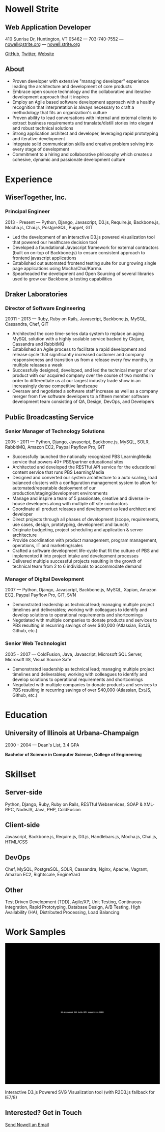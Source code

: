 Nowell Strite
=============

Web Application Developer
-------------------------

410 Sunrise Dr,
 Huntington, VT 05462 —
 703-740-7552 —
 nowell@strite.org —
 [nowell.strite.org](http://nowell.strite.org)

[GitHub](https://github.com/nowells), [Twitter](https://twitter.com/nowells), [Website](http://nowell.strite.org)

About
-----

-   Proven developer with extensive "managing developer" experience leading the architecture and development of core products
-   Embrace open source technology and the collaborative and iterative development approach that it inspires
-   Employ an Agile based software development approach with a healthy recognition that interpretation is always necessary to craft a methodology that fits an organization's culture
-   Proven ability to lead conversations with internal and external clients to extract business requirements and translate/distill stories into elegant and robust technical solutions
-   Strong application architect and developer, leveraging rapid prototyping and iterative development
-   Integrate solid communication skills and creative problem solving into every stage of development
-   Commitment to a hiring and collaborative philosophy which creates a cohesive, dynamic and passionate development culture

Experience
==========

WiserTogether, Inc.
-------------------

### Principal Engineer

2013 - Present — Python, Django, Javascript, D3.js, Require.js, Backbone.js, Mocha.js, Chai.js, PostgreSQL, Puppet, GIT

-   Led the development of an interactive D3.js powered visualization tool that powered our healthcare decision tool
-   Developed a foundational Javascript framework for external contractors (built on on-top of Backbone.js) to ensure consistent approach to frontend javascript applications
-   Established out automated frontend testing suite for our growing single page applications using Mocha/Chai/Karma.
-   Spearheaded the development and Open Sourcing of several libraries used to grow our Backbone.js testing capabilities

Draker Laboratories
-------------------

### Director of Software Engineering

20011 - 2013 — Ruby, Ruby on Rails, Javascript, Backbone.js, MySQL, Cassandra, Chef, GIT

-   Architected the core time-series data system to replace an aging MySQL solution with a highly scalable service backed by Clojure, Cassandra and RabbitMQ
-   Established an Agile process to facilitate a rapid development and release cycle that significantly increased customer and company responsiveness and transition us from a release every few months, to multiple releases a week
-   Successfully designed, developed, and led the technical merger of our product with our acquired company over the course of two months in order to differentiate us at our largest industry trade show in an increasingly dense competitive landscape
-   Oversaw and negotiated a software staff increase as well as a company merger from five software developers to a fifteen member software development team consisting of QA, Design, DevOps, and Developers

Public Broadcasting Service
---------------------------

### Senior Manager of Technology Solutions

2005 - 2011 — Python, Django, Javascript, Backbone.js, MySQL, SOLR, RabbitMQ, Amazon EC2, Paypal Payflow Pro, GIT

-   Successfully launched the nationally recognized PBS LearningMedia service that powers 40+ PBS/partner educational sites
-   Architected and developed the RESTful API service for the educational content service that runs PBS LearningMedia
-   Designed and converted our system architecture to a auto scaling, load balanced clusters with a configuration management system to allow for automated/repeatable deployment of our production/staging/development environments
-   Manage and inspire a team of 5 passionate, creative and diverse in-house developers along with multiple off site contractors
-   Coordinate all product releases and development as lead architect and developer
-   Direct projects through all phases of development (scope, requirements, use cases, design, prototyping, development and launch)
-   Originate budgeting, project scheduling and application & server architecture
-   Provide coordination with product management, program management, operations, IT and marketing/sales
-   Crafted a software development life-cycle that fit the culture of PBS and implemented it into project intake and development processes
-   Delivered multiple successful projects resulting in the growth of technical team from 2 to 6 individuals to accommodate demand

### Manager of Digital Development

2007 — Python, Django, Javascript, Backbone.js, MySQL, Xapian, Amazon EC2, Paypal Payflow Pro, GIT, SVN

-   Demonstrated leadership as technical lead; managing multiple project timelines and deliverables; working with colleagues to identify and develop solutions to operational requirements and shortcomings
-   Negotiated with multiple companies to donate products and services to PBS resulting in recurring savings of over \$40,000 (Atlassian, ExtJS, Github, etc.)

### Senior Web Technologist

2005 - 2007 — ColdFusion, Java, Javascript, Microsoft SQL Server, Microsoft IIS, Visual Source Safe

-   Demonstrated leadership as technical lead; managing multiple project timelines and deliverables; working with colleagues to identify and develop solutions to operational requirements and shortcomings
-   Negotiated with multiple companies to donate products and services to PBS resulting in recurring savings of over \$40,000 (Atlassian, ExtJS, Github, etc.)

Education
=========

University of Illinois at Urbana-Champaign
------------------------------------------

2000 - 2004 — Dean's List, 3.4 GPA

**Bachelor of Science in Computer Science, College of Engineering**

Skillset
========

Server-side
-----------

Python, Django, Ruby, Ruby on Rails, RESTful Webservices, SOAP & XML-RPC, NodeJS, Java, PHP, ColdFusion

Client-side
-----------

Javascript, Backbone.js, Require.js, D3.js, Handlebars.js, Mocha.js, Chai.js, HTML/CSS

DevOps
------

Chef, MySQL, PostgreSQL, SOLR, Cassandra, Nginx, Apache, Vagrant, Amazon EC2, Rightscale, EngineYard

Other
-----

Test Driven Development (TDD), Agile/XP, Unit Testing, Continuous Integration, Rapid Prototyping, Database Design, A/B Testing, High Availability (HA), Distributed Processing, Load Balancing

Work Samples
============

![](img/bullseye.gif)

Interactive D3.js Powered SVG Visualization tool (with R2D3.js fallback for IE7/8)

Interested? Get in Touch
------------------------

[Send Nowell an Email](mailto:nowell@strite.org)
